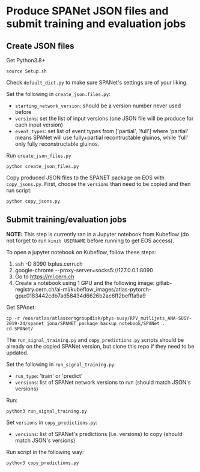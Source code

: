 # Produce SPANet JSON files and submit training and evaluation jobs

## Create JSON files

Get Python3.8+

```
source Setup.sh
```

Check ```default_dict.py``` to make sure SPANet's settings are of your liking.

Set the following in ```create_json.files.py```:

- ```starting_network_version```: should be a version number never used before
- ```versions```: set the list of input versions (one JSON file will be produce for each input version)
- ```event_types```: set list of event types from ['partial', 'full'] where 'partial' means SPANet will use fully+partial recontructable gluinos, while 'full' only fully reconstructable gluinos.

Run ```create_json_files.py```

```
python create_json_files.py
```

Copy produced JSON files to the SPANET package on EOS with ```copy_jsons.py```. First, choose the ```versions``` than need to be copied and then run script:

```
python copy_jsons.py
```

## Submit training/evaluation jobs

**NOTE:** This step is currently ran in a Jupyter notebook from Kubeflow (do not forget to run ```kinit USERNAME``` before running to get EOS access).

To open a jupyter notebook on Kubeflow, follow these steps:

1. ssh -D 8090 lxplus.cern.ch
2.  google-chrome --proxy-server=socks5://127.0.0.1:8090
3. Go to https://ml.cern.ch
4. Create a notebook using 1 GPU and the following image: gitlab-registry.cern.ch/ai-ml/kubeflow_images/atlas-pytorch-gpu:0183442cdb7ad58434d6626b2ac6ff2befffa9a9

Get SPAnet:

```
cp -r /eos/atlas/atlascerngroupdisk/phys-susy/RPV_mutlijets_ANA-SUSY-2019-24/spanet_jona/SPANET_package_backup_notebook/SPANet .
cd SPANet/
``` 

The ```run_signal_training.py``` and ```copy_predictions.py``` scripts should be already on the copied SPANet version, but clone this repo if they need to be updated.

Set the following in ```run_signal_training.py```:

- ```run_type```: 'train' or 'predict'
- ```versions```: list of SPANet network versions to run (should match JSON's versions)

Run:

```
python3 run_signal_training.py
```

Set ```versions``` in ```copy_predictions.py```:

- ```versions```: list of SPANet's predictions (i.e. versions) to copy (should match JSON's versions)

Run script in the following way:

```
python3 copy_predictions.py
```
